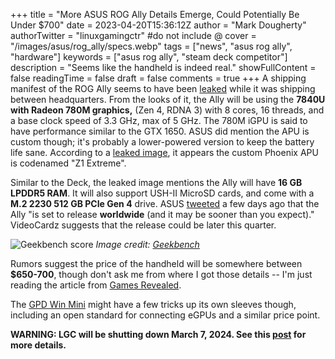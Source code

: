 +++
title = "More ASUS ROG Ally Details Emerge, Could Potentially Be Under $700"
date = 2023-04-20T15:36:12Z
author = "Mark Dougherty"
authorTwitter = "linuxgamingctr" #do not include @
cover = "/images/asus/rog_ally/specs.webp"
tags = ["news", "asus rog ally", "hardware"]
keywords = ["asus rog ally", "steam deck competitor"]
description = "Seems like the handheld is indeed real."
showFullContent = false
readingTime = false
draft = false
comments = true
+++
A shipping manifest of the ROG Ally seems to have been [leaked](https://videocardz.com/newz/asus-rog-ally-gaming-console-to-feature-amd-ryzen-7-7840u-zen4-rdna3-apu) while it was shipping between headquarters. From the looks of it, the Ally will be using the **7840U with Radeon 780M graphics,** (Zen 4, RDNA 3) with 8 cores, 16 threads, and a base clock speed of 3.3 GHz, max of 5 GHz. The 780M iGPU is said to have performance similar to the GTX 1650. ASUS did mention the APU is custom though; it's probably a lower-powered version to keep the battery life sane. According to a [leaked image](https://twitter.com/9550pro/status/1648349687454535680), it appears the custom Phoenix APU is codenamed "Z1 Extreme". 

Similar to the Deck, the leaked image mentions the Ally will have **16 GB LPDDR5 RAM**. It will also support USH-II MicroSD cards, and come with a **M.2 2230 512 GB PCIe Gen 4** drive. ASUS [tweeted](https://twitter.com/ASUS_ROG/status/1646808011355336705) a few days ago that the Ally "is set to release **worldwide** (and it may be sooner than you expect)." VideoCardz suggests that the release could be later this quarter.

![Geekbench score](/images/asus/rog_ally/geekbench.webp)
*Image credit: [Geekbench](https://browser.geekbench.com/v5/compute/6515816)*

Rumors suggest the price of the handheld will be somewhere between **$650-700**, though don't ask me from where I got those details -- I'm just reading the article from [Games Revealed](https://www.gamesrevealed.com/asus-rog-ally-specs-leak-under-700/).

The [GPD Win Mini](https://linuxgamingcentral.com/posts/rog-ally-gets-competitor/) might have a few tricks up its own sleeves though, including an open standard for connecting eGPUs and a similar price point.

**WARNING: LGC will be shutting down March 7, 2024. See this [post](https://linuxgamingcentral.com/posts/the-end-of-lgc/) for more details.**
